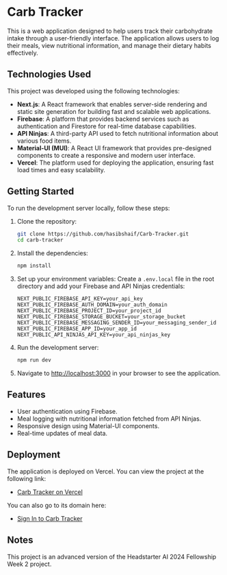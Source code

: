 # Carb Tracker

This is a web application designed to help users track their carbohydrate intake through a user-friendly interface. The application allows users to log their meals, view nutritional information, and manage their dietary habits effectively.

## Technologies Used

This project was developed using the following technologies:

- **Next.js**: A React framework that enables server-side rendering and static site generation for building fast and scalable web applications.
- **Firebase**: A platform that provides backend services such as authentication and Firestore for real-time database capabilities.
- **API Ninjas**: A third-party API used to fetch nutritional information about various food items.
- **Material-UI (MUI)**: A React UI framework that provides pre-designed components to create a responsive and modern user interface.
- **Vercel**: The platform used for deploying the application, ensuring fast load times and easy scalability.

## Getting Started

To run the development server locally, follow these steps:

1. Clone the repository:
   ```bash
   git clone https://github.com/hasibshaif/Carb-Tracker.git
   cd carb-tracker
   ```

2. Install the dependencies:
   ```bash
   npm install
   ```

3. Set up your environment variables:
   Create a `.env.local` file in the root directory and add your Firebase and API Ninjas credentials:
   ```
   NEXT_PUBLIC_FIREBASE_API_KEY=your_api_key
   NEXT_PUBLIC_FIREBASE_AUTH_DOMAIN=your_auth_domain
   NEXT_PUBLIC_FIREBASE_PROJECT_ID=your_project_id
   NEXT_PUBLIC_FIREBASE_STORAGE_BUCKET=your_storage_bucket
   NEXT_PUBLIC_FIREBASE_MESSAGING_SENDER_ID=your_messaging_sender_id
   NEXT_PUBLIC_FIREBASE_APP_ID=your_app_id
   NEXT_PUBLIC_API_NINJAS_API_KEY=your_api_ninjas_key
   ```

4. Run the development server:
   ```bash
   npm run dev
   ```

5. Navigate to [http://localhost:3000](http://localhost:3000) in your browser to see the application.

## Features

- User authentication using Firebase.
- Meal logging with nutritional information fetched from API Ninjas.
- Responsive design using Material-UI components.
- Real-time updates of meal data.

## Deployment

The application is deployed on Vercel. You can view the project at the following link:

- [Carb Tracker on Vercel](https://vercel.com/hasib-shaifs-projects/carb-tracker)

You can also go to its domain here:

- [Sign In to Carb Tracker](https://carb-tracker.vercel.app/)

## Notes

This project is an advanced version of the Headstarter AI 2024 Fellowship Week 2 project.